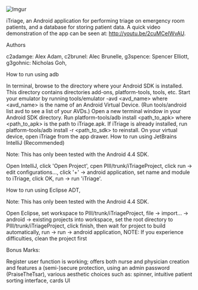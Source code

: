 ![Imgur](http://i.imgur.com/Dg5sddv.png)

iTriage, 
an Android application for performing triage on emergency room patients, and a database for storing patient data.
A quick video demonstration of the app can be seen at: http://youtu.be/2cuMCeIWvAU.

Authors

c2adamge: Alex Adam,
c2brunel: Alec Brunelle,
g3spence: Spencer Elliott,
g3gohnic: Nicholas Goh,

How to run using adb

In terminal, browse to the directory where your Android SDK is installed. This directory contains directories add-ons, platform-tools, tools, etc.
Start your emulator by running tools/emulator -avd <avd_name> where <avd_name> is the name of an Android Virtual Device. (Run tools/android list avd to see a list of your AVDs.)
Open a new terminal window in your Android SDK directory.
Run platform-tools/adb install <path_to_apk> where <path_to_apk> is the path to iTriage.apk. If iTriage is already installed, run platform-tools/adb install -r <path_to_sdk> to reinstall.
On your virtual device, open iTriage from the app drawer.
How to run using JetBrains IntelliJ (Recommended)

Note: This has only been tested with the Android 4.4 SDK.

Open IntelliJ,
click 'Open Project',
cpen PIII/trunk/iTriageProject,
click run -> edit configurations...,
click '+' -> android application,
set name and module to iTriage,
click OK,
run -> run 'iTriage'.

How to run using Eclipse ADT,

Note: This has only been tested with the Android 4.4 SDK.

Open Eclipse,
set workspace to PIII/trunk/iTriageProject,
file -> import... -> android -> existing projects into workspace,
set the root directory to PIII/trunk/iTriageProject,
click finish, then wait for project to build automatically,
run -> run -> android application,
NOTE: If you experience difficulties, clean the project first

Bonus Marks:

Register user function is working; offers both nurse and physician creation and features a (semi-)secure protection, using an admin password (PraiseTheTsar),
various aesthetic choices such as:
spinner,
intuitive patient sorting interface,
cards UI

